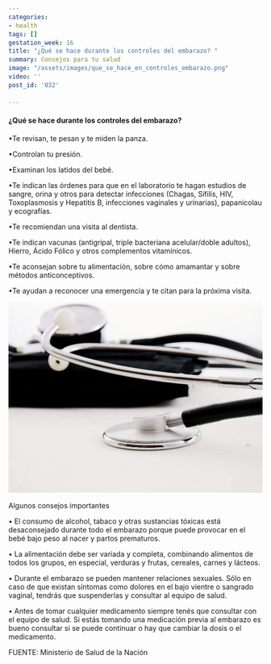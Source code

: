 ```yaml
---
categories:
- health
tags: []
gestation_week: 16
title: "¿Qué se hace durante los controles del embarazo? "
summary: Consejos para tu salud
image: "/assets/images/que_se_hace_en_controles_embarazo.png"
video: ''
post_id: '032'

---
```

#### ¿Qué se hace durante los controles del embarazo?

•Te revisan, te pesan y te miden la panza.

•Controlan tu presión.

•Examinan los latidos del bebé.

•Te indican las órdenes para que en el laboratorio te hagan estudios de sangre, orina y otros para detectar infecciones (Chagas, Sífilis, HIV, Toxoplasmosis y Hepatitis B, infecciones vaginales  y urinarias), papanicolau y ecografías.

•Te recomiendan una visita al dentista.

•Te indican vacunas (antigripal, triple bacteriana acelular/doble adultos), Hierro, Ácido Fólico y otros complementos vitamínicos.

•Te aconsejan sobre tu alimentación, sobre cómo amamantar y sobre métodos anticonceptivos.

•Te ayudan a reconocer una emergencia y te citan para la próxima visita.

![](/assets/images/image887-1.png)

Algunos consejos importantes

• El consumo de alcohol, tabaco y otras sustancias tóxicas está desaconsejado durante todo el embarazo porque puede provocar en el bebé bajo peso al nacer y partos prematuros.

• La alimentación debe ser variada y completa, combinando alimentos de todos los grupos, en especial, verduras y frutas, cereales, carnes y lácteos.

• Durante el embarazo se pueden mantener relaciones sexuales. Sólo en caso de que existan síntomas como dolores en el bajo vientre o sangrado vaginal, tendrás que suspenderlas y consultar al equipo de salud.

• Antes de tomar cualquier medicamento siempre tenés que consultar con el equipo de salud. Si estás tomando una medicación previa al embarazo es bueno consultar si se puede continuar o hay que cambiar la dosis o el medicamento.

FUENTE: Ministerio de Salud de la Nación